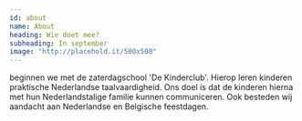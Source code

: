 ```yaml
---
id: about
name: About
heading: Wie doet mee?
subheading: In september
image: "http://placehold.it/500x500"
---
```


beginnen we met de zaterdagschool 'De Kinderclub'. Hierop leren kinderen praktische Nederlandse taalvaardigheid. Ons doel is dat de kinderen hierna met hun Nederlandstalige familie kunnen communiceren. Ook besteden wij aandacht aan Nederlandse en Belgische feestdagen.
